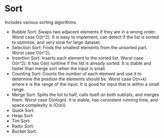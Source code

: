 # Sort

Includes various sorting algorithms.

- Bubble Sort: Swaps two adjacent elements if they are in a wrong order. Worst case O(n^2). It is easy to implement, can detect if the list is sorted to optimize, and very slow for large dataset.
- Selection Sort: Finds the smallest elements from the unsorted part. Worst case O(n^2).
- Insertion Sort: Inserts each element to the sorted list. Worst case O(n^2). It has O(n) runtime if the list is already sorted. It is stable and faster than merge sort when the input is small.
- Counting Sort: Counts the number of each element and use it to determine the position the elements should be. Worst case O(n+k) where k is the range of the input. It is good for input that is within a small range.
- Merge Sort: Splits the list to half, calls itself on both sublists, and merges them. Worst case O(nlogn). It is stable, has consistent running time, and space complexity is (O(n)).
- Quick Sort:
- Heap Sort:
- Tim Sort:
- Radix Sort:
- Bucket Sort: